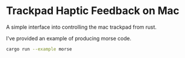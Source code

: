 # Trackpad Haptic Feedback on Mac

A simple interface into controlling the mac trackpad from rust.

I've provided an example of producing morse code.

```bash
cargo run --example morse
```